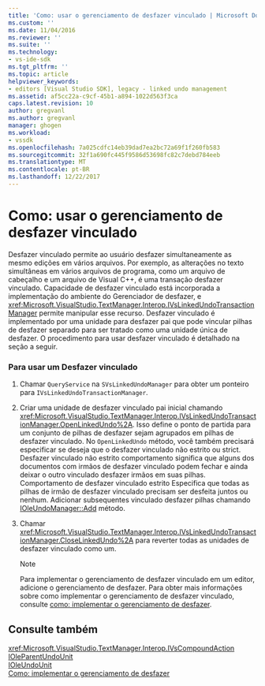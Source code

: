 ```yaml
---
title: 'Como: usar o gerenciamento de desfazer vinculado | Microsoft Docs'
ms.custom: ''
ms.date: 11/04/2016
ms.reviewer: ''
ms.suite: ''
ms.technology:
- vs-ide-sdk
ms.tgt_pltfrm: ''
ms.topic: article
helpviewer_keywords:
- editors [Visual Studio SDK], legacy - linked undo management
ms.assetid: af5cc22a-c9cf-45b1-a894-1022d563f3ca
caps.latest.revision: 10
author: gregvanl
ms.author: gregvanl
manager: ghogen
ms.workload:
- vssdk
ms.openlocfilehash: 7a025cdfc14eb39dad7ea2bc72a69f1f260fb583
ms.sourcegitcommit: 32f1a690fc445f9586d53698fc82c7debd784eeb
ms.translationtype: MT
ms.contentlocale: pt-BR
ms.lasthandoff: 12/22/2017
---
```

# <a name="how-to-use-linked-undo-management"></a>Como: usar o gerenciamento de desfazer vinculado
Desfazer vinculado permite ao usuário desfazer simultaneamente as mesmo edições em vários arquivos. Por exemplo, as alterações no texto simultâneas em vários arquivos de programa, como um arquivo de cabeçalho e um arquivo de Visual C++, é uma transação desfazer vinculado. Capacidade de desfazer vinculado está incorporada a implementação do ambiente do Gerenciador de desfazer, e <xref:Microsoft.VisualStudio.TextManager.Interop.IVsLinkedUndoTransactionManager> permite manipular esse recurso. Desfazer vinculado é implementado por uma unidade para desfazer pai que pode vincular pilhas de desfazer separado para ser tratado como uma unidade única de desfazer. O procedimento para usar desfazer vinculado é detalhado na seção a seguir.  
  
### <a name="to-use-linked-undo"></a>Para usar um Desfazer vinculado  
  
1.  Chamar `QueryService` na `SVsLinkedUndoManager` para obter um ponteiro para `IVsLinkedUndoTransactionManager`.  
  
2.  Criar uma unidade de desfazer vinculado pai inicial chamando <xref:Microsoft.VisualStudio.TextManager.Interop.IVsLinkedUndoTransactionManager.OpenLinkedUndo%2A>. Isso define o ponto de partida para um conjunto de pilhas de desfazer sejam agrupados em pilhas de desfazer vinculado. No `OpenLinkedUndo` método, você também precisará especificar se deseja que o desfazer vinculado não estrito ou strict. Desfazer vinculado não estrito comportamento significa que alguns dos documentos com irmãos de desfazer vinculado podem fechar e ainda deixar o outro vinculado desfazer irmãos em suas pilhas. Comportamento de desfazer vinculado estrito Especifica que todas as pilhas de irmão de desfazer vinculado precisam ser desfeita juntos ou nenhum. Adicionar subsequentes vinculado desfazer pilhas chamando [IOleUndoManager::Add](http://msdn.microsoft.com/library/windows/desktop/ms680135) método.  
  
3.  Chamar <xref:Microsoft.VisualStudio.TextManager.Interop.IVsLinkedUndoTransactionManager.CloseLinkedUndo%2A> para reverter todas as unidades de desfazer vinculado como um.  
  
    > [!NOTE]
    >  Para implementar o gerenciamento de desfazer vinculado em um editor, adicione o gerenciamento de desfazer. Para obter mais informações sobre como implementar o gerenciamento de desfazer vinculado, consulte [como: implementar o gerenciamento de desfazer](../extensibility/how-to-implement-undo-management.md).  
  
## <a name="see-also"></a>Consulte também  
 <xref:Microsoft.VisualStudio.TextManager.Interop.IVsCompoundAction>   
 [IOleParentUndoUnit](http://msdn.microsoft.com/library/windows/desktop/ms682151)   
 [IOleUndoUnit](http://msdn.microsoft.com/library/windows/desktop/ms678476)   
 [Como: implementar o gerenciamento de desfazer](../extensibility/how-to-implement-undo-management.md)